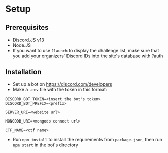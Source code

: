 # Setup
## Prerequisites
- Discord.JS v13
- Node.JS
- If you want to use `?launch` to display the challenge list, make sure that you add your organizers' Discord IDs into the site's database with ?auth

## Installation
- Set up a bot on https://discord.com/developers
- Make a `.env` file with the token in this format:
```
DISCORD_BOT_TOKEN=<insert the bot's token>
DISCORD_BOT_PREFIX=<prefix>

SERVER_URI=<website url>

MONGODB_URI=<mongodb connect url>

CTF_NAME=<ctf name>
```
- Run `npm install` to install the requirements from `package.json`, then run `npm start` in the bot's directory